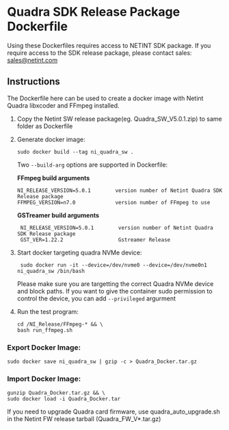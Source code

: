 # Quadra SDK Release Package Dockerfile

Using these Dockerfiles requires access to NETINT SDK package. If you require access to the SDK release package, please contact sales: [sales@netint.com](mailto:sales@netint.com) 

## Instructions
The Dockerfile here can be used to create a docker image with Netint Quadra libxcoder and FFmpeg installed.

1. Copy the Netint SW release package(eg. Quadra_SW_V5.0.1.zip) to same folder as Dockerfile
2. Generate docker image:

    ```
    sudo docker build --tag ni_quadra_sw .
    ```

   Two `--build-arg` options are supported in Dockerfile:

   **FFmpeg build arguments**

       NI_RELEASE_VERSION=5.0.1        version number of Netint Quadra SDK Release package
       FFMPEG_VERSION=n7.0             version number of FFmpeg to use

    **GSTreamer build arguments**

        NI_RELEASE_VERSION=5.0.1        version number of Netint Quadra SDK Release package
        GST_VER=1.22.2		            Gstreamer Release


3. Start docker targeting quadra NVMe device:
   
   ```
    sudo docker run -it --device=/dev/nvme0 --device=/dev/nvme0n1 ni_quadra_sw /bin/bash
   ```

   Please make sure you are targetting the correct Quadra NVMe device and block paths.
   If you want to give the container sudo permission to control the device, you can add `--privileged` argurment 
   
4. Run the test program:

    ```
    cd /NI_Release/FFmpeg-* && \
    bash run_ffmpeg.sh
    ```

### Export Docker Image:

```
sudo docker save ni_quadra_sw | gzip -c > Quadra_Docker.tar.gz
```

### Import Docker Image:

```
gunzip Quadra_Docker.tar.gz && \
sudo docker load -i Quadra_Docker.tar
```

If you need to upgrade Quadra card firmware, use quadra_auto_upgrade.sh in the Netint FW release tarball (Quadra_FW_V*.tar.gz)
